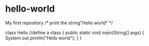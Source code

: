 # hello-world
My first repository
/*
print the string"Hello world"
*/

class Hello     //define a class
{
  public static void main(String[] args)
  {
    System.out.println("Hello world");
  }
}
